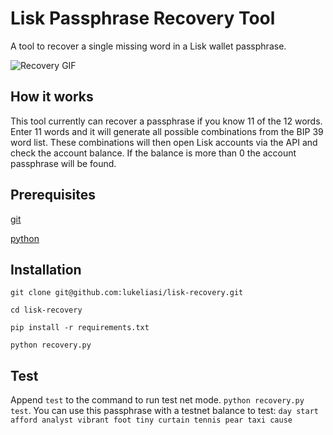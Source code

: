 # Lisk Passphrase Recovery Tool
A tool to recover a single missing word in a Lisk wallet passphrase.

![Recovery GIF](https://j.gifs.com/9QrnL3.gif)

## How it works
This tool currently can recover a passphrase if you know 11 of the 12 words. Enter 11 words and it will generate all possible combinations from the BIP 39 word list. These combinations will then open Lisk accounts via the API and check the account balance. If the balance is more than 0 the account passphrase will be found.

## Prerequisites
[git](https://git-scm.com/downloads)

[python](https://www.python.org/downloads/)

## Installation
``git clone git@github.com:lukeliasi/lisk-recovery.git``

``cd lisk-recovery``

``pip install -r requirements.txt``

``python recovery.py``

## Test
Append `test` to the command to run test net mode. `python recovery.py test`. You can use this passphrase with a testnet balance to test: `day start afford analyst vibrant foot tiny curtain tennis pear taxi cause`